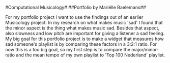 #Computational Musicology#
##Portfolio by Mariëlle Baelemans##

For my portfolio project I want to use the findings out of an earlier Musicology project. In my research on what makes music 'sad' I found that the minor aspect is the thing what makes music sad. Besides that aspect, also slowness and low pitch are important for giving a listener a sad feeling. My big goal for this portfolio project is to make a widget that measures how sad someone's playlist is by comparing these factors in a 3:2:1 ratio. For now this is a too big goal, so my first step is to compare the major/minor- ratio and the mean tempo of my own playlist to 'Top 100 Nederland' playlist. 
